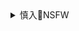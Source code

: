 <details><summary>慎入🔞NSFW</summary>

Not Safe For Work
![](https://upload.wikimedia.org/wikipedia/commons/thumb/d/d3/Biohazard_Symbol_Specification.png/210px-Biohazard_Symbol_Specification.png)

<details><summary><b>风险自理Use At Your Own Risk🈲</summary>

### voltageマン
@batibatizekkyou

`Sw116Yka.jpg (400×400)`<br>
![](https://pbs.twimg.com/profile_images/1254043765708165122/Sw116Yka.jpg)

`1587822308 (1077×359)`<br>
![](https://pbs.twimg.com/profile_banners/754667919116644352/1587822308)

2020年5月14日

`EX58qTUXkBEfeHA (1985×2243)`<br>
![](https://pbs.twimg.com/media/EX58qTUXkBEfeHA?format=jpg&name=orig)

`EX5SVEVU0AEsFpH (2228×1807)`<br>
![](https://pbs.twimg.com/media/EX5SVEVU0AEsFpH?format=jpg&name=orig)

`EX0_k6-UMAEZYNX (2833×4096)`<br>
![](https://pbs.twimg.com/media/EX0_k6-UMAEZYNX?format=jpg&name=orig)

2020年5月12

`EXqBBPoU0AEEsGA (1620×1924)`<br>
![](https://pbs.twimg.com/media/EXqBBPoU0AEEsGA?format=jpg&name=orig)

2020年5月10

</details>
</details>

